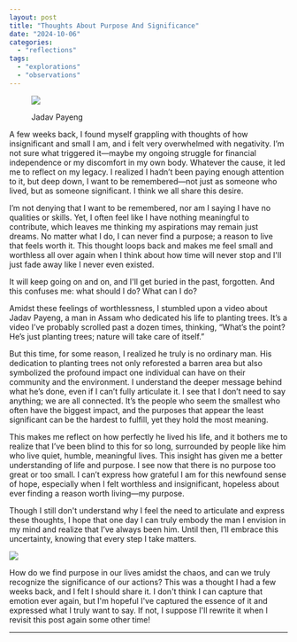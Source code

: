 ```yaml
---
layout: post
title: "Thoughts About Purpose And Significance"
date: "2024-10-06"
categories: 
  - "reflections"
tags: 
  - "explorations"
  - "observations"
---
```


<figure>

![](https://dmuolhoi.wordpress.com/wp-content/uploads/2024/10/forest21221801379123179961.jpg?w=580)

<figcaption>

Jadav Payeng

</figcaption>

</figure>

A few weeks back, I found myself grappling with thoughts of how insignificant and small I am, and i felt very overwhelmed with negativity. I’m not sure what triggered it—maybe my ongoing struggle for financial independence or my discomfort in my own body. Whatever the cause, it led me to reflect on my legacy. I realized I hadn’t been paying enough attention to it, but deep down, I want to be remembered—not just as someone who lived, but as someone significant. I think we all share this desire.

I’m not denying that I want to be remembered, nor am I saying I have no qualities or skills. Yet, I often feel like I have nothing meaningful to contribute, which leaves me thinking my aspirations may remain just dreams. No matter what I do, I can never find a purpose; a reason to live that feels worth it. This thought loops back and makes me feel small and worthless all over again when I think about how time will never stop and I'll just fade away like I never even existed.

It will keep going on and on, and I'll get buried in the past, forgotten. And this confuses me: what should I do? What can I do?

Amidst these feelings of worthlessness, I stumbled upon a video about Jadav Payeng, a man in Assam who dedicated his life to planting trees. It’s a video I’ve probably scrolled past a dozen times, thinking, “What’s the point? He’s just planting trees; nature will take care of itself.”

But this time, for some reason, I realized he truly is no ordinary man. His dedication to planting trees not only reforested a barren area but also symbolized the profound impact one individual can have on their community and the environment. I understand the deeper message behind what he’s done, even if I can’t fully articulate it. I see that I don’t need to say anything; we are all connected. It’s the people who seem the smallest who often have the biggest impact, and the purposes that appear the least significant can be the hardest to fulfill, yet they hold the most meaning.

This makes me reflect on how perfectly he lived his life, and it bothers me to realize that I’ve been blind to this for so long, surrounded by people like him who live quiet, humble, meaningful lives. This insight has given me a better understanding of life and purpose. I see now that there is no purpose too great or too small. I can’t express how grateful I am for this newfound sense of hope, especially when I felt worthless and insignificant, hopeless about ever finding a reason worth living—my purpose.

Though I still don't understand why I feel the need to articulate and express these thoughts, I hope that one day I can truly embody the man I envision in my mind and realize that I’ve always been him. Until then, I’ll embrace this uncertainty, knowing that every step I take matters.

![](https://dmuolhoi.wordpress.com/wp-content/uploads/2024/10/pexels-photo-38136.jpeg?w=1024)

How do we find purpose in our lives amidst the chaos, and can we truly recognize the significance of our actions? This was a thought I had a few weeks back, and I felt I should share it. I don't think I can capture that emotion ever again, but I'm hopeful I've captured the essence of it and expressed what I truly want to say. If not, I suppose I'll rewrite it when I revisit this post again some other time!

* * *

